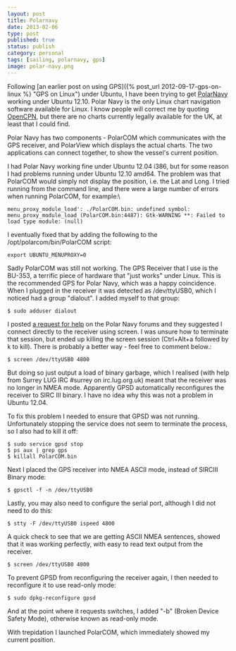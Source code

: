 ```yaml
--- 
layout: post 
title: Polarnavy
date: 2013-02-06
type: post 
published: true 
status: publish
category: personal
tags: [sailing, polarnavy, gps]
image: polar-navy.png
---
```


Following [an earlier post on using GPS]({% post_url 2012-09-17-gps-on-linux %} "GPS on Linux") under Ubuntu, I have been
trying to get [PolarNavy](http://www.polarnavy.com/ "Polar Navy")
working under Ubuntu 12.10. Polar Navy is the only Linux chart
navigation software available for Linux. I know people will correct me
by quoting [OpenCPN](http://opencpn.org/ "OpenCPN"), but there are no
charts currently legally available for the UK, at least that I could
find.

<!--more-->

Polar Navy has two components - PolarCOM which communicates with the GPS
receiver, and PolarView which displays the actual charts. The two
applications can connect together, to show the vessel's current
position.

I had Polar Navy working fine under Ubuntu 12.04 i386, but for some
reason I had problems running under Ubuntu 12.10 amd64. The problem was
that PolarCOM would simply not display the position, i.e. the Lat and
Long. I tried running from the command line, and there were a large
number of errors when running PolarCOM, for example:\

    menu_proxy_module_load': ./PolarCOM.bin: undefined symbol: menu_proxy_module_load (PolarCOM.bin:4487): Gtk-WARNING **: Failed to load type module: (null)

I eventually fixed that by adding the following to the
/opt/polarcom/bin/PolarCOM script:

    export UBUNTU_MENUPROXY=0

Sadly PolarCOM was still not working. The GPS Receiver that I use is the
BU-353, a terrific piece of hardware that "just works" under Linux. This
is the recommended GPS for Polar Navy, which was a happy coincidence.
When I plugged in the receiver it was detected as /dev/ttyUSB0, which I
noticed had a group "dialout". I added myself to that group:

    $ sudo adduser dialout

I posted [a request for help](http://support.polarnavy.com/forum/read.php?1,494 "PolarNavy support")
on the Polar Navy forums and they suggested I connect directly to the
receiver using screen. I was unsure how to terminate that session, but
ended up killing the screen session (Ctrl+Alt+a followed by k to kill).
There is probably a better way - feel free to comment below.:

    $ screen /dev/ttyUSB0 4800

But doing so just output a load of binary garbage, which I realised
(with help from Surrey LUG IRC \#surrey on irc.lug.org.uk) meant that
the receiver was no longer in NMEA mode. Apparently GPSD automatically
reconfigures the receiver to SIRC III binary. I have no idea why this
was not a problem in Ubuntu 12.04.

To fix this problem I needed to ensure that GPSD was not running.
Unfortunately stopping the service does not seem to terminate the
process, so I also had to kill it off:

    $ sudo service gpsd stop
    $ ps aux | grep gps
    $ killall PolarCOM.bin

Next I placed the GPS receiver into NMEA ASCII mode, instead of SIRCIII
Binary mode:

    $ gpsctl -f -n /dev/ttyUSB0

Lastly, you may also need to configure the serial port, although I did
not need to do this:

    $ stty -F /dev/ttyUSB0 ispeed 4800

A quick check to see that we are getting ASCII NMEA sentences, showed
that it was working perfectly, with easy to read text output from the
receiver.

    $ screen /dev/ttyUSB0 4800

To prevent GPSD from reconfiguring the receiver again, I then needed to
reconfigure it to use read-only mode:

    $ sudo dpkg-reconfigure gpsd

And at the point where it requests switches, I added "-b" (Broken Device
Safety Mode), otherwise known as read-only mode.

With trepidation I launched PolarCOM, which immediately showed my
current position.

